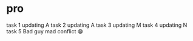 # pro
task 1 updating A
task 2 updating A
task 3 updating M
task 4 updating N
task 5 Bad guy mad conflict 😁
